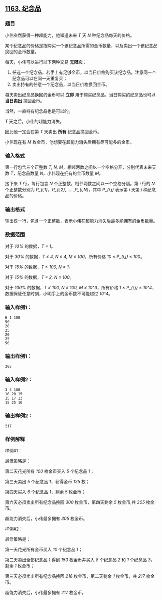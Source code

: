## [1163. 纪念品](https://www.acwing.com/problem/content/1165/)

### 题目

小伟突然获得一种超能力，他知道未来 *T* 天 *N* 种纪念品每天的价格。

某个纪念品的价格是指购买一个该纪念品所需的金币数量，以及卖出一个该纪念品换回的金币数量。

每天，小伟可以进行以下两种交易 **无限次**：

1. 任选一个纪念品，若手上有足够金币，以当日价格购买该纪念品，注意同一个纪念品可以在同一天重复买；
2. 卖出持有的任意一个纪念品，以当日价格换回金币。

每天卖出纪念品换回的金币可以 **立即** 用于购买纪念品，当日购买的纪念品也可以 **当日卖出** 换回金币。

当然，一直持有纪念品也是可以的。

*T* 天之后，小伟的超能力消失。

因此他一定会在第 *T* 天卖出 **所有** 纪念品换回金币。

小伟现在有 *M* 枚金币，他想要在超能力消失后拥有尽可能多的金币。

### 输入格式

第一行包含三个正整数 *T, N, M*，相邻两数之间以一个空格分开，分别代表未来天数 *T*，纪念品数量 *N*，小伟现在拥有的金币数量 *M*。

接下来 *T* 行，每行包含 *N* 个正整数，相邻两数之间以一个空格分隔。第 *i* 行的 *N* 个正整数分别为 *P_{i,1}*，*P_{i,2}*,……,*P_{i,N}*，其中 *P_{i,j}* 表示第 *i* 天第 *j* 种纪念品的价格。

### 输出格式

输出仅一行，包含一个正整数，表示小伟在超能力消失后最多能拥有的金币数量。

### 数据范围

对于 *10%* 的数据，*T = 1*。

对于 *30%* 的数据，*T ≤ 4, N ≤ 4, M ≤ 100*，所有价格 *10 ≤ P_{i,j} ≤ 100*。

对于 *15%* 的数据，*T ≤ 100, N = 1*。

对于 *15%* 的数据，*T = 2, N ≤ 100*。

对于 *100%* 的数据，*T ≤ 100, N ≤ 100, M ≤ 10^3*，所有价格 *1 ≤ P_{i,j} ≤ 10^4*，数据保证任意时刻，小明手上的金币数不可能超过 *10^4*。

### 输入样例1：

```
6 1 100
50
20
25
20
25
50
```

### 输出样例1：

```
305
```

### 输入样例2：

```
3 3 100
10 20 15
15 17 13
15 25 16
```

### 输出样例2：

```
217
```

### 样例解释

样例#1：

最佳策略是：

第二天花光所有 *100* 枚金币买入 *5* 个纪念品 *1*；

第三天卖出 *5* 个纪念品 *1*，获得金币 *125* 枚；

第四天买入 *6* 个纪念品 *1*，剩余 *5* 枚金币；

第六天必须卖出所有纪念品换回 *300* 枚金币，第四天剩余 *5* 枚金币,共 *305* 枚金币。

超能力消失后，小伟最多拥有 *305* 枚金币。

样例#2：

最佳策略是：

第一天花光所有金币买入 *10* 个纪念品 *1*；

第二天卖出全部纪念品 *1* 得到 *150* 枚金币并买入 *8* 个纪念品 *2* 和 *1* 个纪念品 *3*，剩余 *1* 枚金币；

第三天必须卖出所有纪念品换回 *216* 枚金币，第二天剩余 *1* 枚金币，共 *217* 枚金币。

超能力消失后，小伟最多拥有 *217* 枚金币。
